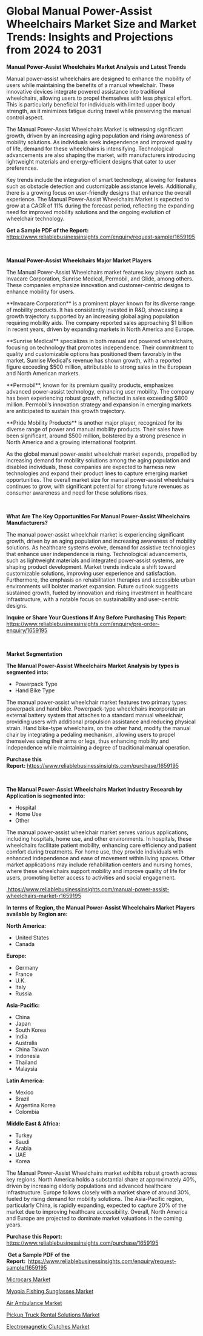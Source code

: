 <p><h1>Global Manual Power-Assist Wheelchairs Market Size and Market Trends: Insights and Projections from 2024 to 2031</h1></p><p><strong>Manual Power-Assist Wheelchairs Market Analysis and Latest Trends</strong></p>
<p><p>Manual power-assist wheelchairs are designed to enhance the mobility of users while maintaining the benefits of a manual wheelchair. These innovative devices integrate powered assistance into traditional wheelchairs, allowing users to propel themselves with less physical effort. This is particularly beneficial for individuals with limited upper body strength, as it minimizes fatigue during travel while preserving the manual control aspect.</p><p>The Manual Power-Assist Wheelchairs Market is witnessing significant growth, driven by an increasing aging population and rising awareness of mobility solutions. As individuals seek independence and improved quality of life, demand for these wheelchairs is intensifying. Technological advancements are also shaping the market, with manufacturers introducing lightweight materials and energy-efficient designs that cater to user preferences.</p><p>Key trends include the integration of smart technology, allowing for features such as obstacle detection and customizable assistance levels. Additionally, there is a growing focus on user-friendly designs that enhance the overall experience. The Manual Power-Assist Wheelchairs Market is expected to grow at a CAGR of 11% during the forecast period, reflecting the expanding need for improved mobility solutions and the ongoing evolution of wheelchair technology.</p></p>
<p><strong>Get a Sample PDF of the Report:&nbsp;</strong> <a href="https://www.reliablebusinessinsights.com/enquiry/request-sample/1659195?utm_campaign=75&utm_medium=2&utm_source=Github&utm_content=ia&utm_term=09122024&utm_id=manual-power-assist-wheelchairs">https://www.reliablebusinessinsights.com/enquiry/request-sample/1659195</a></p>
<p>&nbsp;</p>
<p><strong>Manual Power-Assist Wheelchairs Major Market Players</strong></p>
<p><p>The Manual Power-Assist Wheelchairs market features key players such as Invacare Corporation, Sunrise Medical, Permobil, and Glide, among others. These companies emphasize innovation and customer-centric designs to enhance mobility for users.</p><p>**Invacare Corporation** is a prominent player known for its diverse range of mobility products. It has consistently invested in R&D, showcasing a growth trajectory supported by an increasing global aging population requiring mobility aids. The company reported sales approaching $1 billion in recent years, driven by expanding markets in North America and Europe.</p><p>**Sunrise Medical** specializes in both manual and powered wheelchairs, focusing on technology that promotes independence. Their commitment to quality and customizable options has positioned them favorably in the market. Sunrise Medical's revenue has shown growth, with a reported figure exceeding $500 million, attributable to strong sales in the European and North American markets.</p><p>**Permobil**, known for its premium quality products, emphasizes advanced power-assist technology, enhancing user mobility. The company has been experiencing robust growth, reflected in sales exceeding $800 million. Permobil’s innovation strategy and expansion in emerging markets are anticipated to sustain this growth trajectory.</p><p>**Pride Mobility Products** is another major player, recognized for its diverse range of power and manual mobility products. Their sales have been significant, around $500 million, bolstered by a strong presence in North America and a growing international footprint.</p><p>As the global manual power-assist wheelchair market expands, propelled by increasing demand for mobility solutions among the aging population and disabled individuals, these companies are expected to harness new technologies and expand their product lines to capture emerging market opportunities. The overall market size for manual power-assist wheelchairs continues to grow, with significant potential for strong future revenues as consumer awareness and need for these solutions rises.</p></p>
<p>&nbsp;</p>
<p><strong>What Are The Key Opportunities For Manual Power-Assist Wheelchairs Manufacturers?</strong></p>
<p><p>The manual power-assist wheelchair market is experiencing significant growth, driven by an aging population and increasing awareness of mobility solutions. As healthcare systems evolve, demand for assistive technologies that enhance user independence is rising. Technological advancements, such as lightweight materials and integrated power-assist systems, are shaping product development. Market trends indicate a shift toward customizable solutions, improving user experience and satisfaction. Furthermore, the emphasis on rehabilitation therapies and accessible urban environments will bolster market expansion. Future outlook suggests sustained growth, fueled by innovation and rising investment in healthcare infrastructure, with a notable focus on sustainability and user-centric designs.</p></p>
<p><strong>Inquire or Share Your Questions If Any Before Purchasing This Report:</strong> <a href="https://www.reliablebusinessinsights.com/enquiry/pre-order-enquiry/1659195?utm_campaign=75&utm_medium=2&utm_source=Github&utm_content=ia&utm_term=09122024&utm_id=manual-power-assist-wheelchairs">https://www.reliablebusinessinsights.com/enquiry/pre-order-enquiry/1659195</a></p>
<p>&nbsp;</p>
<p><strong>Market Segmentation</strong></p>
<p><strong>The Manual Power-Assist Wheelchairs Market Analysis by types is segmented into:</strong></p>
<p><ul><li>Powerpack Type</li><li>Hand Bike Type</li></ul></p>
<p><p>The manual power-assist wheelchair market features two primary types: powerpack and hand bike. Powerpack-type wheelchairs incorporate an external battery system that attaches to a standard manual wheelchair, providing users with additional propulsion assistance and reducing physical strain. Hand bike-type wheelchairs, on the other hand, modify the manual chair by integrating a pedaling mechanism, allowing users to propel themselves using their arms or legs, thus enhancing mobility and independence while maintaining a degree of traditional manual operation.</p></p>
<p><strong>Purchase this Report:&nbsp;</strong><a href="https://www.reliablebusinessinsights.com/purchase/1659195?utm_campaign=75&utm_medium=2&utm_source=Github&utm_content=ia&utm_term=09122024&utm_id=manual-power-assist-wheelchairs">https://www.reliablebusinessinsights.com/purchase/1659195</a></p>
<p>&nbsp;</p>
<p><strong>The Manual Power-Assist Wheelchairs Market Industry Research by Application is segmented into:</strong></p>
<p><ul><li>Hospital</li><li>Home Use</li><li>Other</li></ul></p>
<p><p>The manual power-assist wheelchair market serves various applications, including hospitals, home use, and other environments. In hospitals, these wheelchairs facilitate patient mobility, enhancing care efficiency and patient comfort during treatments. For home use, they provide individuals with enhanced independence and ease of movement within living spaces. Other market applications may include rehabilitation centers and nursing homes, where these wheelchairs support mobility and improve quality of life for users, promoting better access to activities and social engagement.</p></p>
<p><a href="https://www.reliablebusinessinsights.com/manual-power-assist-wheelchairs-market-r1659195?utm_campaign=75&utm_medium=2&utm_source=Github&utm_content=ia&utm_term=09122024&utm_id=manual-power-assist-wheelchairs">&nbsp;https://www.reliablebusinessinsights.com/manual-power-assist-wheelchairs-market-r1659195</a></p>
<p><strong>In terms of Region, the Manual Power-Assist Wheelchairs Market Players available by Region are:</strong></p>
<p>
    <p> <strong> North America: </strong>
        <ul>
            <li>United States</li>
            <li>Canada</li>
        </ul>
        </p> 
    <p> <strong> Europe: </strong>
        <ul>
            <li>Germany</li>
            <li>France</li>
            <li>U.K.</li>
            <li>Italy</li>
            <li>Russia</li>
        </ul>
        </p> 
    <p> <strong> Asia-Pacific: </strong>
        <ul>
            <li>China</li>
            <li>Japan</li>
            <li>South Korea</li>
            <li>India</li>
            <li>Australia</li>
            <li>China Taiwan</li>
            <li>Indonesia</li>
            <li>Thailand</li>
            <li>Malaysia</li>
        </ul>
        </p> 
    <p> <strong> Latin America: </strong>
        <ul>
            <li>Mexico</li>
            <li>Brazil</li>
            <li>Argentina Korea</li>
            <li>Colombia</li>
        </ul>
        </p> 
    <p> <strong> Middle East & Africa: </strong>
        <ul>
            <li>Turkey</li>
            <li>Saudi</li>
            <li>Arabia</li>
            <li>UAE</li>
            <li>Korea</li>
        </ul>
    </p>
    </p>
<p><p>The Manual Power-Assist Wheelchairs market exhibits robust growth across key regions. North America holds a substantial share at approximately 40%, driven by increasing elderly populations and advanced healthcare infrastructure. Europe follows closely with a market share of around 30%, fueled by rising demand for mobility solutions. The Asia-Pacific region, particularly China, is rapidly expanding, expected to capture 20% of the market due to improving healthcare accessibility. Overall, North America and Europe are projected to dominate market valuations in the coming years.</p></p>
<p><strong>Purchase this Report: </strong><a href="https://www.reliablebusinessinsights.com/purchase/1659195?utm_campaign=75&utm_medium=2&utm_source=Github&utm_content=ia&utm_term=09122024&utm_id=manual-power-assist-wheelchairs">https://www.reliablebusinessinsights.com/purchase/1659195</a></p>
<p>&nbsp;<strong>Get a Sample PDF of the Report:&nbsp;&nbsp;</strong><a href="https://www.reliablebusinessinsights.com/enquiry/request-sample/1659195?utm_campaign=75&utm_medium=2&utm_source=Github&utm_content=ia&utm_term=09122024&utm_id=manual-power-assist-wheelchairs">https://www.reliablebusinessinsights.com/enquiry/request-sample/1659195</a></p>
<p><strong></strong></p>
<p><p><a href="https://www.linkedin.com/pulse/microcars-market-report-forward-looking-perspective-future-iwbve?utm_campaign=75&utm_medium=2&utm_source=Github&utm_content=ia&utm_term=09122024&utm_id=manual-power-assist-wheelchairs">Microcars Market</a></p><p><a href="https://github.com/MonroeBullock54/Market-Research-Report-List-1/blob/main/myopia-fishing-sunglasses-market.md?utm_campaign=75&utm_medium=2&utm_source=Github&utm_content=ia&utm_term=09122024&utm_id=manual-power-assist-wheelchairs">Myopia Fishing Sunglasses Market</a></p><p><a href="https://www.linkedin.com/pulse/essential-overview-air-ambulance-market-projected-gnf4e?utm_campaign=75&utm_medium=2&utm_source=Github&utm_content=ia&utm_term=09122024&utm_id=manual-power-assist-wheelchairs">Air Ambulance Market</a></p><p><a href="https://github.com/shondapmbau/Market-Research-Report-List-1/blob/main/pickup-truck-rental-solutions-market.md?utm_campaign=75&utm_medium=2&utm_source=Github&utm_content=ia&utm_term=09122024&utm_id=manual-power-assist-wheelchairs">Pickup Truck Rental Solutions Market</a></p><p><a href="https://www.linkedin.com/pulse/global-electromagnetic-clutches-market-analysis-projected-idbae?utm_campaign=75&utm_medium=2&utm_source=Github&utm_content=ia&utm_term=09122024&utm_id=manual-power-assist-wheelchairs">Electromagnetic Clutches Market</a></p></p>